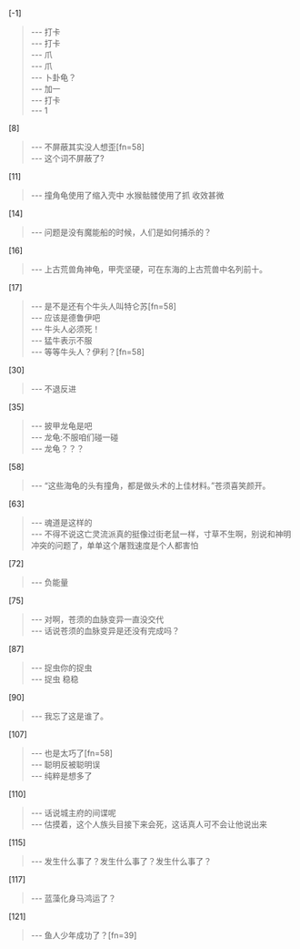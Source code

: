
[-1] 
>--- 打卡<br>
>--- 打卡<br>
>--- 爪<br>
>--- 爪<br>
>--- 卜卦龟？<br>
>--- 加一<br>
>--- 打卡<br>
>--- 1<br>

[8] 
>--- 不屏蔽其实没人想歪[fn=58]<br>
>--- 这个词不屏蔽了?<br>

[11] 
>--- 撞角龟使用了缩入壳中
水猴骷髅使用了抓
收效甚微<br>

[14] 
>--- 问题是没有魔能船的时候，人们是如何捕杀的？<br>

[16] 
>--- 上古荒兽角神龟，甲壳坚硬，可在东海的上古荒兽中名列前十。<br>

[17] 
>--- 是不是还有个牛头人叫特仑苏[fn=58]<br>
>--- 应该是德鲁伊吧<br>
>--- 牛头人必须死！<br>
>--- 猛牛表示不服<br>
>--- 等等牛头人？伊利？[fn=58]<br>

[30] 
>--- 不退反进<br>

[35] 
>--- 披甲龙龟是吧<br>
>--- 龙龟:不服咱们碰一碰<br>
>--- 龙龟？？？<br>

[58] 
>--- “这些海龟的头有撞角，都是做头术的上佳材料。”苍须喜笑颜开。<br>

[63] 
>--- 魂道是这样的<br>
>--- 不得不说这亡灵流派真的挺像过街老鼠一样，寸草不生啊，别说和神明冲突的问题了，单单这个屠戮速度是个人都害怕<br>

[72] 
>--- 负能量<br>

[75] 
>--- 对啊，苍须的血脉变异一直没交代<br>
>--- 话说苍须的血脉变异是还没有完成吗？<br>

[87] 
>--- 捉虫你的捉虫<br>
>--- 捉虫 稳稳<br>

[90] 
>--- 我忘了这是谁了。<br>

[107] 
>--- 也是太巧了[fn=58]<br>
>--- 聪明反被聪明误<br>
>--- 纯粹是想多了<br>

[110] 
>--- 话说城主府的间谍呢<br>
>--- 估摸着，这个人族头目接下来会死，这话真人可不会让他说出来<br>

[115] 
>--- 发生什么事了？发生什么事了？发生什么事了？<br>

[117] 
>--- 蓝藻化身马鸿运了？<br>

[121] 
>--- 鱼人少年成功了？[fn=39]<br>
